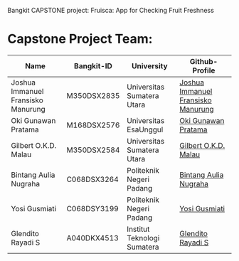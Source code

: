 Bangkit CAPSTONE project:  Fruisca: App for Checking Fruit Freshness



# Capstone Project Team:

| Name                              | Bangkit-ID   | University |    Github-Profile                        |
| --------------------------------- | ------------ |------------|------------------------------------- |
| Joshua Immanuel Fransisko Manurung| M350DSX2835  |Universitas Sumatera Utara| [Joshua Immanuel Fransisko Manurung](https://github.com/josh209062)      |
| Oki Gunawan Pratama               | M168DSX2576  |Universitas EsaUnggul |[Oki Gunawan Pratama](https://github.com/SvZero)                |
| Gilbert O.K.D. Malau              | M350DSX2584  |Universitas Sumatera Utara|[Gilbert O.K.D. Malau](https://github.com/Gilbert2036)               | 
| Bintang Aulia Nugraha             | C068DSX3264  |Politeknik Negeri Padang| [Bintang Aulia Nugraha](https://github.com/Bintangaulia9 )                 |
| Yosi Gusmiati                     | C068DSY3199  |Politeknik Negeri Padang|[Yosi Gusmiati](https://github.com/YosiGusmiati )                    |
| Glendito Rayadi S                 | A040DKX4513  |Institut Teknologi Sumatera|[Glendito Rayadi S](https://github.com/glenditosmg25 )                 |
